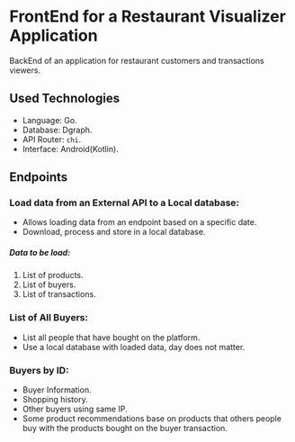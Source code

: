 # FrontEnd for a Restaurant Visualizer Application

BackEnd of an application for restaurant customers and transactions viewers.

## Used Technologies

- Language: Go.
- Database: Dgraph.
- API Router: ```chi```.
- Interface: Android(Kotlin).

## Endpoints

### Load data from an External API to a Local database:

- Allows loading data from an endpoint based on a specific date.
- Download, process and store in a local database. 

##### Data to be load:

1. List of products.
2. List of buyers.
3. List of transactions.

### List of All Buyers:

- List all people that have bought on the platform.
- Use a local database with loaded data, day does not matter.

### Buyers by ID:

- Buyer Information.
- Shopping history.
- Other buyers using same IP.
- Some product recommendations base on products that others people buy with the products bought on the buyer transaction.
